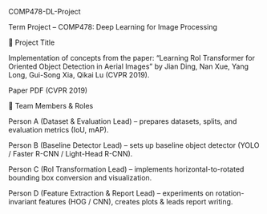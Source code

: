 COMP478-DL-Project

Term Project – COMP478: Deep Learning for Image Processing

📌 Project Title

Implementation of concepts from the paper:
“Learning RoI Transformer for Oriented Object Detection in Aerial Images”
by Jian Ding, Nan Xue, Yang Long, Gui-Song Xia, Qikai Lu (CVPR 2019).

Paper PDF (CVPR 2019)


👥 Team Members & Roles

Person A (Dataset & Evaluation Lead) – prepares datasets, splits, and evaluation metrics (IoU, mAP).

Person B (Baseline Detector Lead) – sets up baseline object detector (YOLO / Faster R-CNN / Light-Head R-CNN).

Person C (RoI Transformation Lead) – implements horizontal-to-rotated bounding box conversion and visualization.

Person D (Feature Extraction & Report Lead) – experiments on rotation-invariant features (HOG / CNN), creates plots & leads report writing.

